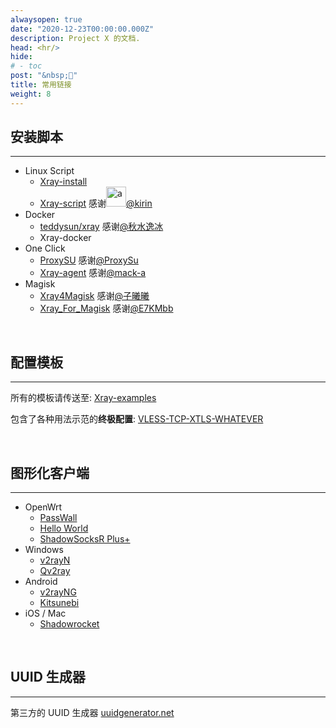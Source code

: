 ```yaml
---
alwaysopen: true
date: "2020-12-23T00:00:00.000Z"
description: Project X 的文档.
head: <hr/>
hide:
# - toc
post: "&nbsp;🤝"
title: 常用链接
weight: 8
---
```


## 安装脚本
---

- Linux Script
  - [Xray-install](https://github.com/XTLS/Xray-install)
  - [Xray-script](https://github.com/kirin10000/Xray-script)  感谢<img src="https://avatars2.githubusercontent.com/u/57820613?s=32" width="32px" height="32px" alt="a"/>[@kirin](https://github.com/kirin10000)
- Docker
  - [teddysun/xray](https://hub.docker.com/r/teddysun/xray)   感谢[@秋水逸冰](https://hub.docker.com/u/teddysun)
  - Xray-docker
- One Click
  - [ProxySU](https://github.com/proxysu/ProxySU)   感谢[@ProxySu](https://github.com/proxysu)
  - [Xray-agent](https://github.com/mack-a/Xray-agent)    感谢[@mack-a](https://github.com/mack-a)
- Magisk
  - [Xray4Magisk](https://github.com/CerteKim/Xray4Magisk)    感谢[@子曦曦](https://github.com/CerteKim)
  - [Xray_For_Magisk](https://github.com/E7KMbb/Xray_For_Magisk)    感谢[@E7KMbb](https://github.com/E7KMbb)


<br />

## 配置模板

---

所有的模板请传送至: [Xray-examples](https://github.com/XTLS/Xray-examples) 

包含了各种用法示范的**终极配置**: [VLESS-TCP-XTLS-WHATEVER](https://github.com/XTLS/Xray-examples/tree/main/VLESS-TCP-XTLS-WHATEVER)

<br />

## 图形化客户端

---

- OpenWrt
  - [PassWall](https://github.com/xiaorouji/openwrt-passwall)
  - [Hello World](https://github.com/jerrykuku/luci-app-vssr)
  - [ShadowSocksR Plus+](https://github.com/fw876/helloworld)
- Windows
  - [v2rayN](https://github.com/2dust/v2rayN)
  - [Qv2ray](https://github.com/Qv2ray/Qv2ray)
- Android
  - [v2rayNG](https://github.com/2dust/v2rayNG)
  - [Kitsunebi](https://github.com/rurirei/Kitsunebi/tree/release_xtls)
- iOS / Mac
  - [Shadowrocket](https://apps.apple.com/app/shadowrocket/id932747118)

<br />

## UUID 生成器
---

第三方的 UUID 生成器 [uuidgenerator.net](https://www.uuidgenerator.net)

